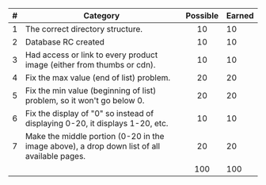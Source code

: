 
| # |  Category                                                                                           | Possible | Earned|
|---|-----------------------------------------------------------------------------------------------------|:--------:|:------|
| 1 | The correct directory structure.                                                                    |   10     |   10  |
| 2 | Database RC created                                                                                 |   10     |   10  |
| 3 | Had access or link to every product image (either from thumbs or cdn).                              |   10     |   10  |
| 4 | Fix the max value (end of list) problem.                                                            |   20     |   20  |
| 5 | Fix the min value (beginning of list) problem, so it won't go below 0.                              |   20     |   20  |
| 6 | Fix the display of "0" so instead of displaying 0-20, it displays 1-20, etc.                        |   10     |   10  |
| 7 | Make the middle portion (0-20 in the image above), a drop down list of all available pages.         |   20     |   20  |
|   |                                                                                                     |   100    |  100  |
